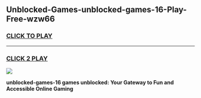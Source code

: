 
## Unblocked-Games-unblocked-games-16-Play-Free-wzw66
<h3>
<a href="https://premium76.site?title=unblocked-games-16&ref=10A">CLICK TO PLAY</a></h3>
<hr>

<h3>
<a href="https://premium76.site?title=unblocked-games-16&ref=10A">CLICK 2 PLAY</a>
  
</h3>

<a href="https://premium76.site?title=unblocked-games-16&ref=10A"><img src="https://clearcache.store/games.png"></a>


**unblocked-games-16 games unblocked: Your Gateway to Fun and Accessible Online Gaming**
